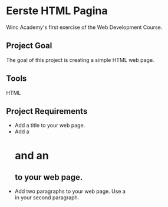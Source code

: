 # Eerste HTML Pagina
Winc Academy's first exercise of the Web Development Course.

## Project Goal
The goal of this project is creating a simple HTML web page.

## Tools
HTML

## Project Requirements
* Add a title to your web page.
* Add a <h1> and an <h2> to your web page.
* Add two paragraphs to your web page. Use a <br> in your second paragraph.
